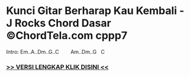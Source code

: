 
 # Kunci Gitar Berharap Kau Kembali - J Rocks Chord Dasar ©ChordTela.com cppp7


Intro: Em..A..Dm..G..C        Am..Dm..G   C

###  <a href="https://shortlighzx.web.app?sq=Kunci Gitar Berharap Kau Kembali - J Rocks Chord Dasar ©ChordTela.com"> >> VERSI LENGKAP KLIK DISINI << </a>

